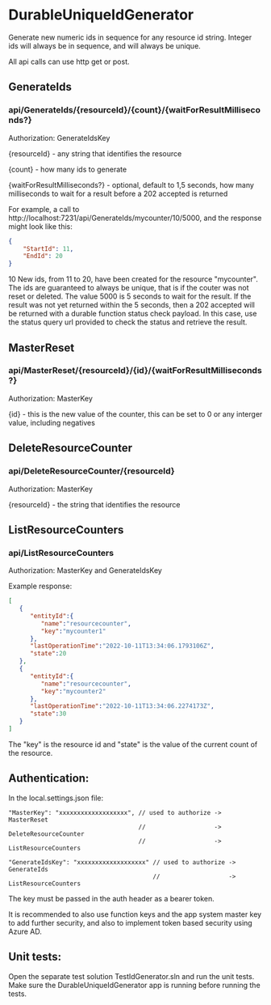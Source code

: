 # DurableUniqueIdGenerator
Generate new numeric ids in sequence for any resource id string. Integer ids will always be in sequence, and will always be unique.

All api calls can use http get or post.

## GenerateIds

### api/GenerateIds/{resourceId}/{count}/{waitForResultMilliseconds?}

Authorization: GenerateIdsKey

{resourceId} - any string that identifies the resource

{count} - how many ids to generate

{waitForResultMilliseconds?} - optional, default to 1,5 seconds, how many milliseconds to wait for a result before a 202 accepted is returned

For example, a call to http://localhost:7231/api/GenerateIds/mycounter/10/5000, and the response might look like this:
```json
{
    "StartId": 11,
    "EndId": 20
}
```
10 New ids, from 11 to 20, have been created for the resource "mycounter". The ids are guaranteed to always be unique, that is if the couter was not reset or deleted. The value 5000 is 5 seconds to wait for the result. If the result was not yet returned within the 5 seconds, then a 202 accepted will be returned with a durable function status check payload. In this case, use the status query url provided to check the status and retrieve the result.

## MasterReset

### api/MasterReset/{resourceId}/{id}/{waitForResultMilliseconds?}

Authorization: MasterKey

{id} - this is the new value of the counter, this can be set to 0 or any interger value, including negatives

## DeleteResourceCounter

### api/DeleteResourceCounter/{resourceId}

Authorization: MasterKey

{resourceId} - the string that identifies the resource

## ListResourceCounters

### api/ListResourceCounters

Authorization: MasterKey and GenerateIdsKey

Example response:
```json
[
   {
      "entityId":{
         "name":"resourcecounter",
         "key":"mycounter1"
      },
      "lastOperationTime":"2022-10-11T13:34:06.1793106Z",
      "state":20
   },
   {
      "entityId":{
         "name":"resourcecounter",
         "key":"mycounter2"
      },
      "lastOperationTime":"2022-10-11T13:34:06.2274173Z",
      "state":30
   }
]
```
The "key" is the resource id and "state" is the value of the current count of the resource.

## Authentication:

In the local.settings.json file:

    "MasterKey": "xxxxxxxxxxxxxxxxxxx", // used to authorize -> MasterReset
                                        //                   -> DeleteResourceCounter
                                        //                   -> ListResourceCounters
    
    "GenerateIdsKey": "xxxxxxxxxxxxxxxxxxx" // used to authorize -> GenerateIds
                                            //                   -> ListResourceCounters
    
The key must be passed in the auth header as a bearer token.

It is recommended to also use function keys and the app system master key to add further security, and also to implement token based security using Azure AD.

## Unit tests:

Open the separate test solution TestIdGenerator.sln and run the unit tests. Make sure the DurableUniqueIdGenerator app is running before running the tests.
